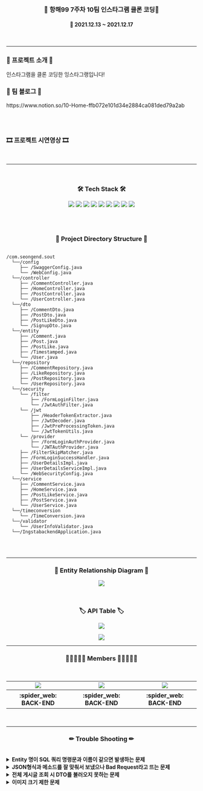 <h3 align="center"><b>📰 항해99 7주차 10팀 인스타그램 클론 코딩📰</b></h3>

<h4 align="center">📆 2021.12.13 ~ 2021.12.17</h4>
<br>

---

<h3><b>🎫 프로젝트 소개 🎫</b></h3>
인스타그램을 클론 코딩한 잉스타그랭입니다!

<h3><b>📣 팀 블로그 📣</b></h3>
https://www.notion.so/10-Home-ffb072e101d34e2884ca081ded79a2ab

<br><br>

<h3><b>🎞 프로젝트 시연영상 🎞</b></h3>

<br>

---

<br>
<h3 align="center"><b>🛠 Tech Stack 🛠</b></h3>
<p align="center">
<img src="https://img.shields.io/badge/github-181717?style=for-the-badge&logo=github&logoColor=white">
<img src="https://img.shields.io/badge/MySQL-005C84?style=for-the-badge&logo=mysql&logoColor=white">
<img src="https://img.shields.io/badge/Springboot-47?style=for-the-badge&logo=Springboot&logoColor=white"/>
<img src="https://img.shields.io/badge/Java-ED8B00?style=for-the-badge&logo=java&logoColor=white"/>
<img src="https://img.shields.io/badge/JWT-000000?style=for-the-badge&logo=JSON%20web%20tokens&logoColor=white">
<img src="https://img.shields.io/badge/Swagger-85EA2D?style=for-the-badge&logo=Swagger&logoColor=white">
<img src="https://img.shields.io/badge/gradle-02303A?style=for-the-badge&logo=gradle&logoColor=white">
<img src="https://img.shields.io/badge/Amazon_AWS-FF9900?style=for-the-badge&logo=amazonaws&logoColor=white">
<img src="https://img.shields.io/badge/Notion-000000?style=for-the-badge&logo=notion&logoColor=white">

<br><br>
<h3 align="center"><b>📂 Project Directory Structure 📁</b></h3>
<pre>
<code>
/com.seongend.sout
  └──/config
     ├── /SwaggerConfig.java
     └── /WebConfig.java
  └──/controller
     ├── /CommentController.java
     ├── /HomeController.java
     ├── /PostController.java
     └── /UserController.java
  └──/dto
     ├── /CommentDto.java
     ├── /PostDto.java
     ├── /PostLikeDto.java
     └── /SignupDto.java
  └──/entity
     ├── /Comment.java
     ├── /Post.java
     ├── /PostLike.java
     ├── /Timestamped.java
     └── /User.java
  └──/repository
     ├── /CommentRepository.java
     ├── /LikeRepository.java
     ├── /PostRepository.java
     └── /UserRepository.java
  └──/security
     └── /filter
         ├── /FormLoginFilter.java
         └── /JwtAuthFilter.java
     └── /jwt
         ├── /HeaderTokenExtractor.java
         ├── /JwtDecoder.java
         ├── /JwtPreProcessingToken.java
         └── /JwtTokenUtils.java
     └── /provider
         ├── /FormLoginAuthProvider.java
         └── /JWTAuthProvider.java
     ├── /FilterSkipMatcher.java
     ├── /FormLoginSuccessHandler.java
     ├── /UserDetailsImpl.java
     ├── /UserDetailsServiceImpl.java
     └── /WebSecurityConfig.java
  └──/service
     ├── /CommentService.java
     ├── /HomeService.java
     ├── /PostLikeService.java
     ├── /PostService.java
     └── /UserService.java
  └──/timeconversion
     └── /TimeConversion.java
  └──/validator
     └── /UserInfoValidator.java
  └──/IngstabackendApplication.java
</code>
</pre>
<br>

---

<h3 align="center"><b>📢 Entity Relationship Diagram 📢</b></h3>
<p align="center"><img src="https://user-images.githubusercontent.com/57797592/146493892-c5a5b374-42f1-4790-9def-15eecdab6f74.png" /></p>

<br>
<h3 align="center"><b>🏷 API Table 🏷</b></h3>
<p align="center"><img src="https://user-images.githubusercontent.com/57797592/146494412-9767ca19-cdc3-443b-ba31-c28c36754fa3.png" /></p>
<p align="center"><img src="https://user-images.githubusercontent.com/57797592/146494493-ca6cb9f9-b9b9-4e8b-a1e6-ea0425858d0d.png" /></p>

---

<h3 align="center"><b>👨🏻‍🤝‍👨🏻 Members 👨🏻‍🤝‍👨🏻</b></h3>
<br>
<table align="center">
    <tr>
        <td align="center">
        <a href="https://diddl.tistory.com/"><img src="https://img.shields.io/badge/양성은-000AFF?style=뱃지모양&logo=로고&logoColor=white"/></a>
        </td>
        <td align="center">
        <a href="https://velog.io/@jybin96"><img src="https://img.shields.io/badge/정영빈-2DDC88?style=뱃지모양&logo=로고&logoColor=black"/></a>
        </td>
        <td align="center">
        <a href="https://joorani.tistory.com/"><img src="https://img.shields.io/badge/김주란-D77EE9?style=뱃지모양&logo=로고&logoColor=white"/></a>
        </td>
    </tr>
    <tr>
        <th width="25%" align="center">:spider_web: BACK-END
        </th>
        <th width="25%" align="center">:spider_web: BACK-END
        </th>
        <th width="25%" align="center">:spider_web: BACK-END 
        </th>
    </tr>
</table>
<br>

---

<h3 align="center"><b>✏ Trouble Shooting ✏</b></h3>
<br>
<details>
    <summary>
       <b>Entity 명이 SQL 쿼리 명령문과 이름이 같으면 발생하는 문제</b>
    </summary>
    <br><b>게시글 좋아요 기능의 엔티티명을 Like로 했더니 SQL문의 명령문 LIKE와 겹쳐서 발생한 문제</b>
    <p align="center"><img src="https://user-images.githubusercontent.com/57797592/146494746-68e17dad-a355-426f-bbff-62db5741a4bc.png" /></p>
    <br>해결 : 엔티티 명을 Like -> PostLike로 변경
</details>

<details>
    <summary>
        <b>JSON형식과 메소드를 잘 맞춰서 보냈으나 Bad Request라고 뜨는 문제</b>
    </summary>

```
Error Msg : although at least one Creator exists): cannot deserialize from Object value
```

<p align="center"><img src="https://user-images.githubusercontent.com/57797592/146495410-d30a715b-36c4-42f3-bce5-d9327c054b8d.png" /></p>
발생 이유 : 단일 생성자에 대한 근본적인 모호성 때문에 Spring이 Object를 생성할 때 반드시 빈 생성자를 선언해줘야 한다고 한다. 
<br><br><b>해결 : Dto에 빈 생성자 생성</b>

```java    
    @Setter
    @Getter
    @AllArgsConstructor
    @NoArgsConstructor // 빈 생성자 추가
    public static class CommentDtoRequestDto{
        private String content;
    }
```

</details>

<details>
    <summary>
       <b>전체 게시글 조회 시 DTO를 불러오지 못하는 문제</b>
    </summary>
    <br><b>dto에 @Getter를 붙여주지 않아 발생한 문제</b>
    <p align="center"><img src="https://user-images.githubusercontent.com/57797592/146495190-81d7652c-cf84-4981-bf59-65acc090dc35.png" /></p>
    <br><br>해결 : 엔티티 명을 Like -> PostLike로 변경

```java 
@Getter //붙여줌
public class PostLikeDto {
    private Long userId;

    public PostLikeDto(Long id) {
        this.userId = id;
    }
}
```

</details>

<details>
    <summary>
        <b>이미지 크기 제한 문제</b>
    </summary>
<br>문제 발생 원인 : 기본 이미지 크기 제한이 1MB로 되어 있어 특정 이미지는 올라가지 않는 문제 발생
<p align="center"><img src="https://user-images.githubusercontent.com/57797592/146495578-fc9702d8-7758-4fa1-9328-c435eb109235.png" /></p>
<br><br><b>해결 : application.properties에 이미지 크기 설정 추가</b>

```java
   spring.servlet.multipart.maxFileSize=10MB
   spring.servlet.multipart.maxRequestSize=10MB
```

</details>
